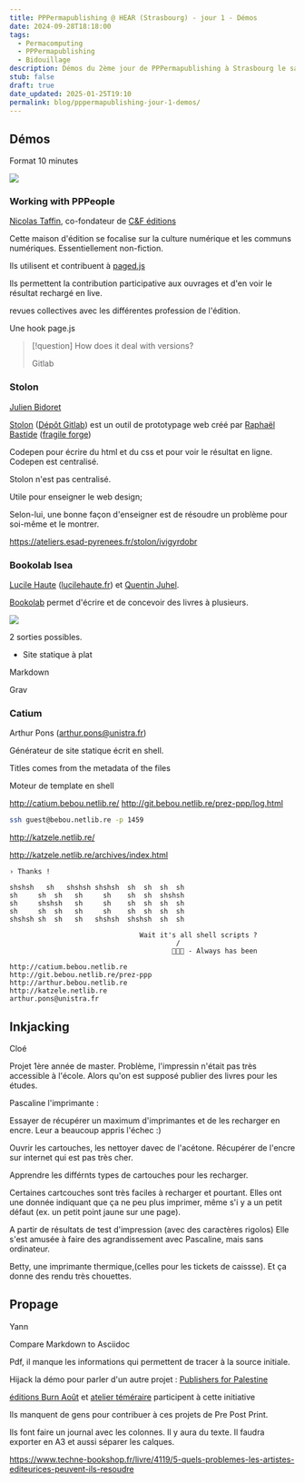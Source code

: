 ```yaml
---
title: PPPermapublishing @ HEAR (Strasbourg) - jour 1 - Démos
date: 2024-09-28T18:18:00
tags:
  - Permacomputing
  - PPPermapublishing
  - Bidouillage
description: Démos du 2ème jour de PPPermapublishing à Strasbourg le samedi 28 octobre 2024.
stub: false
draft: true
date_updated: 2025-01-25T19:10
permalink: blog/pppermapublishing-jour-1-demos/
---
```


## Démos

Format 10 minutes

![](/public/img/pppermapublishing-jour-1-demos.png)

### Working with PPPeople

[Nicolas Taffin](https://www.linkedin.com/in/nicolas-taffin-6b4128bb/), co-fondateur de [C&F éditions](https://cfeditions.com/public/)

Cette maison d'édition se focalise sur la culture numérique et les communs numériques. Essentiellement non-fiction.

Ils utilisent et contribuent à [paged.js](https://pagedjs.org/)

Ils permettent la contribution participative aux ouvrages et d'en voir le résultat rechargé en live.

revues collectives avec les différentes profession de l'édition.

Une hook page.js

> [!question] 
> How does it deal with versions?
> 
> Gitlab


### Stolon

[Julien Bidoret](https://post.lurk.org/@julienbidoret)

[Stolon](https://stolon.raphaelbastide.com/) ([Dépôt Gitlab](https://gitlab.com/raphaelbastide/stolon)) est un outil de prototypage web créé par [Raphaël Bastide](https://raphaelbastide.com/) ([fragile forge](https://raphaelbastide.com/fragile-forge/))

Codepen pour écrire du html et du css et pour voir le résultat en ligne.
Codepen est centralisé.

Stolon n'est pas centralisé.

Utile pour enseigner le web design;

Selon-lui, une bonne façon d'enseigner est de résoudre un problème pour soi-même et le montrer.

https://ateliers.esad-pyrenees.fr/stolon/ivigyrdobr
### Bookolab Isea

[Lucile Haute](https://www.ensadlab.fr/fr/lucile-haute/) ([lucilehaute.fr](lucilehaute.fr)) et [Quentin Juhel](https://juhel-quentin.fr/).

[Bookolab](http://bookolab.coalitioncyborg.org/) permet d'écrire et de concevoir des livres à plusieurs.

![](/public/img/pppermapublishing-jour-1-demo-bookolab.png)

2 sorties possibles.
- Site statique à plat

Markdown


Grav

### Catium

Arthur Pons ([arthur.pons@unistra.fr](mailto:arthur.pons@unistra.fr))

Générateur de site statique écrit en shell.

Titles comes from the metadata of the files

Moteur de template en shell

http://catium.bebou.netlib.re/
http://git.bebou.netlib.re/prez-ppp/log.html

```sh
ssh guest@bebou.netlib.re -p 1459
```

http://katzele.netlib.re/

http://katzele.netlib.re/archives/index.html


```text
› Thanks !

shshsh   sh   shshsh shshsh  sh  sh  sh  sh
sh     sh  sh   sh     sh    sh  sh  shshsh
sh     shshsh   sh     sh    sh  sh  sh  sh
sh     sh  sh   sh     sh    sh  sh  sh  sh
shshsh sh  sh   sh   shshsh  shshsh  sh  sh

                                Wait it's all shell scripts ?
                                         /
                                        🚶🔫🚶 - Always has been

http://catium.bebou.netlib.re
http://git.bebou.netlib.re/prez-ppp
http://arthur.bebou.netlib.re
http://katzele.netlib.re
arthur.pons@unistra.fr

```


## Inkjacking

Cloé


Projet 1ère année de master.
Problème, l'impressin n'était pas très accessible à l'école.
Alors qu'on est supposé publier des livres pour les études.

Pascaline l'imprimante : 

Essayer de récupérer un maximum d'imprimantes et de les recharger en encre.
Leur a beaucoup appris l'échec :)

Ouvrir les cartouches, les nettoyer davec de l'acétone.
Récupérer de l'encre sur internet qui est pas très cher.

Apprendre les différnts types de cartouches pour les recharger.

Certaines cartcouches sont très faciles à recharger et pourtant.
Elles ont une donnée indiquant que ça ne peu plus imprimer, même s'i y a un petit défaut (ex. un petit point jaune sur une page).

A partir de résultats de test d'impression (avec des caractères rigolos)
Elle s'est amusée à faire des agrandissement avec Pascaline, mais sans ordinateur.

Betty, une imprimante thermique,(celles pour les tickets de caissse).
Et ça donne des rendu très chouettes.


## Propage

Yann


Compare Markdown to Asciidoc

Pdf, il manque les informations qui permettent de tracer à la source initiale.

Hijack la démo pour parler d'un autre projet : [Publishers for Palestine](https://publishersforpalestine.org/)

[éditions Burn Août](https://editionsburnaout.fr/) et [atelier téméraire](https://www.a-brest.net/article26003.html) participent à cette initiative

Ils manquent de gens pour contribuer à ces projets de Pre Post Print.

Ils font faire un journal avec les colonnes.
Il y aura du texte.
Il faudra exporter en A3 et aussi séparer les calques.


https://www.techne-bookshop.fr/livre/4119/5-quels-problemes-les-artistes-editeurices-peuvent-ils-resoudre

